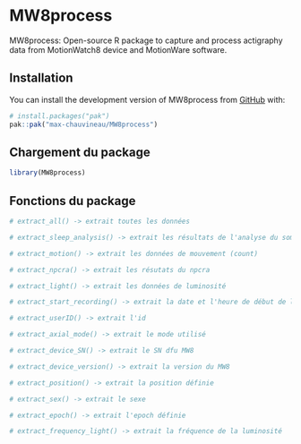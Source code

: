 
<!-- README.md is generated from README.Rmd. Please edit that file -->

# MW8process

<!-- badges: start -->
<!-- badges: end -->

MW8process: Open-source R package to capture and process actigraphy data
from MotionWatch8 device and MotionWare software.

## Installation

You can install the development version of MW8process from
[GitHub](https://github.com/) with:

``` r
# install.packages("pak")
pak::pak("max-chauvineau/MW8process")
```

## Chargement du package

``` r
library(MW8process)
```

## Fonctions du package

``` r
# extract_all() -> extrait toutes les données

# extract_sleep_analysis() -> extrait les résultats de l'analyse du sommeil nuit par nuit

# extract_motion() -> extrait les données de mouvement (count)

# extract_npcra() -> extrait les résutats du npcra

# extract_light() -> extrait les données de luminosité

# extract_start_recording() -> extrait la date et l'heure de début de l'enregistrement

# extract_userID() -> extrait l'id

# extract_axial_mode() -> extrait le mode utilisé

# extract_device_SN() -> extrait le SN dfu MW8

# extract_device_version() -> extrait la version du MW8

# extract_position() -> extrait la position définie

# extract_sex() -> extrait le sexe

# extract_epoch() -> extrait l'epoch définie

# extract_frequency_light() -> extrait la fréquence de la luminosité
```
